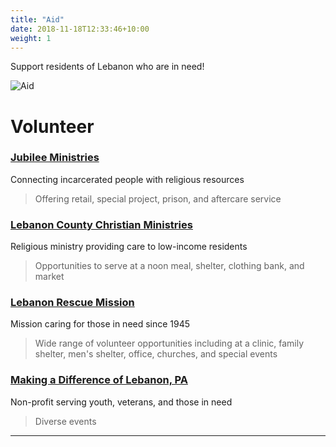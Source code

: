 ```yaml
---
title: "Aid"
date: 2018-11-18T12:33:46+10:00
weight: 1
---
```


Support residents of Lebanon who are in need!

![Aid](/images/illustrations/IMG_0367.jpg)

# Volunteer
### <a href="https://www.jub.org/volunteer" target="_blank">Jubilee Ministries</a>
Connecting incarcerated people with religious resources
> Offering retail, special project, prison, and aftercare service

### <a href="https://www.lccm.us/volunteer.html" target="_blank">Lebanon County Christian Ministries</a>
Religious ministry providing care to low-income residents
> Opportunities to serve at a noon meal, shelter, clothing bank, and market

### <a href="https://www.lebanonrescuemission.org/ways-to-help/volunteering-for-lrm/" target="_blank">Lebanon Rescue Mission</a>
Mission caring for those in need since 1945
> Wide range of volunteer opportunities including at a clinic, family shelter, men's shelter, office, churches, and special events

### <a href="https://www.makingadifferenceoflebanonpa.org/volunteer" target="_blank">Making a Difference of Lebanon, PA</a>
Non-profit serving youth, veterans, and those in need
> Diverse events

----
